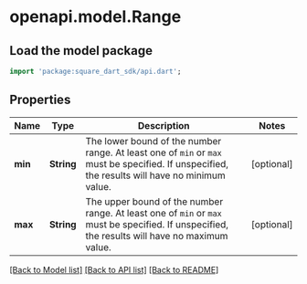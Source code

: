# openapi.model.Range

## Load the model package
```dart
import 'package:square_dart_sdk/api.dart';
```

## Properties
Name | Type | Description | Notes
------------ | ------------- | ------------- | -------------
**min** | **String** | The lower bound of the number range. At least one of `min` or `max` must be specified. If unspecified, the results will have no minimum value. | [optional] 
**max** | **String** | The upper bound of the number range. At least one of `min` or `max` must be specified. If unspecified, the results will have no maximum value. | [optional] 

[[Back to Model list]](../README.md#documentation-for-models) [[Back to API list]](../README.md#documentation-for-api-endpoints) [[Back to README]](../README.md)


